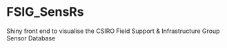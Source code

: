 # FSIG_SensRs
Shiny front end to visualise the CSIRO Field Support &amp; Infrastructure Group Sensor Database
